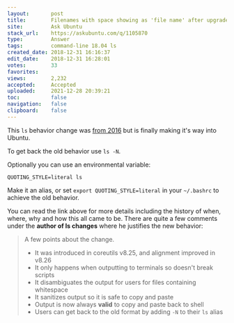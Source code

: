 ```yaml
---
layout:       post
title:        Filenames with space showing as 'file name' after upgrade to 18.04
site:         Ask Ubuntu
stack_url:    https://askubuntu.com/q/1105870
type:         Answer
tags:         command-line 18.04 ls
created_date: 2018-12-31 16:16:37
edit_date:    2018-12-31 16:28:01
votes:        33
favorites:    
views:        2,232
accepted:     Accepted
uploaded:     2021-12-28 20:39:21
toc:          false
navigation:   false
clipboard:    false
---
```


This `ls` behavior change was [from 2016][1] but is finally making it's way into Ubuntu.

To get back the old behavior use `ls -N`.

Optionally you can use an environmental variable:

``` 
QUOTING_STYLE=literal ls

```

Make it an alias, or set `export QUOTING_STYLE=literal` in your `~/.bashrc` to achieve the old behavior.

You can read the link above for more details including the history of when, where, why and how this all came to be. There are quite a few comments under the **author of ls changes** where he justifies the new behavior:


> A few points about the change.  
>   
> -    It was introduced in coreutils v8.25, and alignment improved in v8.26  
> -    It only happens when outputting to terminals so doesn't break scripts  
> -    It disambiguates the output for users for files containing whitespace  
> -    It sanitizes output so it is safe to copy and paste  
> -    Output is now always **valid** to copy and paste back to shell  
> -    Users can get back to the old format by adding `-N` to their `ls` alias  



  [1]: https://unix.stackexchange.com/questions/258679/why-is-ls-suddenly-wrapping-items-with-spaces-in-single-quotes
